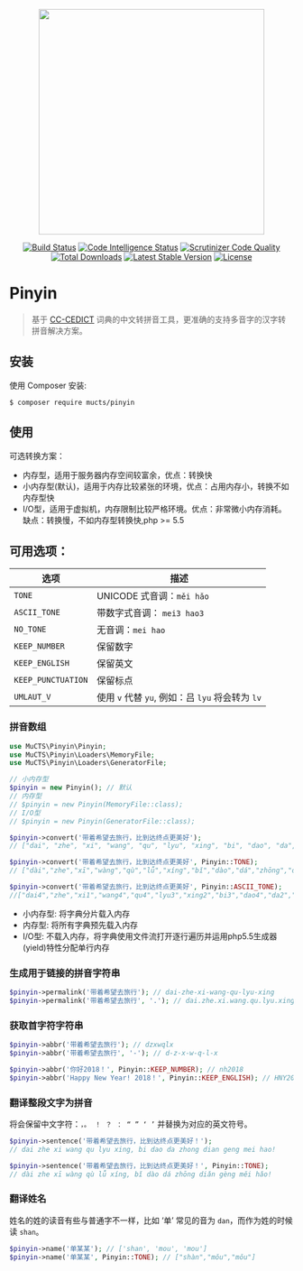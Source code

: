 <p align="center"><img src="https://images.mucts.com/image/exp_def_white.png" width="400"></p>
<p align="center">
    <a href="https://scrutinizer-ci.com/g/mucts/pinyin"><img src="https://scrutinizer-ci.com/g/mucts/pinyin/badges/build.png" alt="Build Status"></a>
    <a href="https://scrutinizer-ci.com/g/mucts/pinyin"><img src="https://scrutinizer-ci.com/g/mucts/pinyin/badges/code-intelligence.svg" alt="Code Intelligence Status"></a>
    <a href="https://scrutinizer-ci.com/g/mucts/pinyin"><img src="https://scrutinizer-ci.com/g/mucts/pinyin/badges/quality-score.png" alt="Scrutinizer Code Quality"></a>
    <a href="https://packagist.org/packages/mucts/pinyin"><img src="https://poser.pugx.org/mucts/pinyin/d/total.svg" alt="Total Downloads"></a>
    <a href="https://packagist.org/packages/mucts/pinyin"><img src="https://poser.pugx.org/mucts/pinyin/v/stable.svg" alt="Latest Stable Version"></a>
    <a href="https://packagist.org/packages/mucts/pinyin"><img src="https://poser.pugx.org/mucts/pinyin/license.svg" alt="License"></a>
</p>

# Pinyin

> 基于 [CC-CEDICT](http://cc-cedict.org/wiki/) 词典的中文转拼音工具，更准确的支持多音字的汉字转拼音解决方案。

## 安装

使用 Composer 安装:

```
$ composer require mucts/pinyin
```

## 使用

可选转换方案：

- 内存型，适用于服务器内存空间较富余，优点：转换快
- 小内存型(默认)，适用于内存比较紧张的环境，优点：占用内存小，转换不如内存型快
- I/O型，适用于虚拟机，内存限制比较严格环境。优点：非常微小内存消耗。缺点：转换慢，不如内存型转换快,php >= 5.5

## 可用选项：

|      选项      | 描述                                                |
| -------------  | ---------------------------------------------------|
| `TONE`  | UNICODE 式音调：`měi hǎo`                    |
| `ASCII_TONE`  | 带数字式音调：  `mei3 hao3`                    |
| `NO_TONE`    |  无音调：`mei hao` | 
| `KEEP_NUMBER`    | 保留数字  | 
| `KEEP_ENGLISH`   | 保留英文   | 
| `KEEP_PUNCTUATION`   |  保留标点  | 
| `UMLAUT_V` | 使用 `v` 代替 `yu`, 例如：吕 `lyu` 将会转为 `lv` |

### 拼音数组

```php
use MuCTS\Pinyin\Pinyin;
use MuCTS\Pinyin\Loaders\MemoryFile;
use MuCTS\Pinyin\Loaders\GeneratorFile;

// 小内存型
$pinyin = new Pinyin(); // 默认
// 内存型
// $pinyin = new Pinyin(MemoryFile::class);
// I/O型
// $pinyin = new Pinyin(GeneratorFile::class);

$pinyin->convert('带着希望去旅行，比到达终点更美好');
// ["dai", "zhe", "xi", "wang", "qu", "lyu", "xing", "bi", "dao", "da", "zhong", "dian", "geng", "mei", "hao"]

$pinyin->convert('带着希望去旅行，比到达终点更美好', Pinyin::TONE);
// ["dài","zhe","xī","wàng","qù","lǚ","xíng","bǐ","dào","dá","zhōng","diǎn","gèng","měi","hǎo"]

$pinyin->convert('带着希望去旅行，比到达终点更美好', Pinyin::ASCII_TONE);
//["dai4","zhe","xi1","wang4","qu4","lyu3","xing2","bi3","dao4","da2","zhong1","dian3","geng4","mei3","hao3"]
```

- 小内存型: 将字典分片载入内存
- 内存型: 将所有字典预先载入内存
- I/O型: 不载入内存，将字典使用文件流打开逐行遍历并运用php5.5生成器(yield)特性分配单行内存


### 生成用于链接的拼音字符串

```php
$pinyin->permalink('带着希望去旅行'); // dai-zhe-xi-wang-qu-lyu-xing
$pinyin->permalink('带着希望去旅行', '.'); // dai.zhe.xi.wang.qu.lyu.xing
```

### 获取首字符字符串

```php
$pinyin->abbr('带着希望去旅行'); // dzxwqlx
$pinyin->abbr('带着希望去旅行', '-'); // d-z-x-w-q-l-x

$pinyin->abbr('你好2018！', Pinyin::KEEP_NUMBER); // nh2018
$pinyin->abbr('Happy New Year! 2018！', Pinyin::KEEP_ENGLISH); // HNY2018
```

### 翻译整段文字为拼音

将会保留中文字符：`，。 ！ ？ ： “ ” ‘ ’` 并替换为对应的英文符号。

```php
$pinyin->sentence('带着希望去旅行，比到达终点更美好！');
// dai zhe xi wang qu lyu xing, bi dao da zhong dian geng mei hao!

$pinyin->sentence('带着希望去旅行，比到达终点更美好！', Pinyin::TONE);
// dài zhe xī wàng qù lǚ xíng, bǐ dào dá zhōng diǎn gèng měi hǎo!
```

### 翻译姓名

姓名的姓的读音有些与普通字不一样，比如 ‘单’ 常见的音为 `dan`，而作为姓的时候读 `shan`。

```php
$pinyin->name('单某某'); // ['shan', 'mou', 'mou']
$pinyin->name('单某某', Pinyin::TONE); // ["shàn","mǒu","mǒu"]
```
